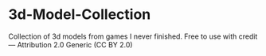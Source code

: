 # 3d-Model-Collection
Collection of 3d models from games I never finished. Free to use with credit — Attribution 2.0 Generic (CC BY 2.0)

